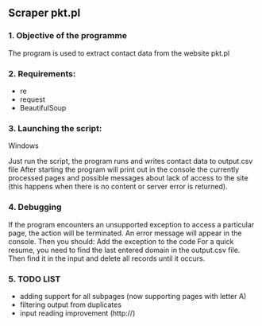 ## Scraper pkt.pl

### 1. Objective of the programme

The program is used to extract contact data from the website pkt.pl

### 2. Requirements:

- re
- request
- BeautifulSoup

### 3. Launching the script:

Windows

Just run the script, the program runs and writes contact data to output.csv file
After starting the program will print out in the console the currently processed pages and possible messages about lack of access to the site (this happens when there is no content or server error is returned).

### 4. Debugging

If the program encounters an unsupported exception to access a particular page, the action will be terminated. An error message will appear in the console. Then you should:
Add the exception to the code
For a quick resume, you need to find the last entered domain in the output.csv file. Then find it in the input and delete all records until it occurs.
 
 ### 5. TODO LIST
- adding support for all subpages (now supporting pages with letter A)
- filtering output from duplicates
- input reading improvement (http://)
